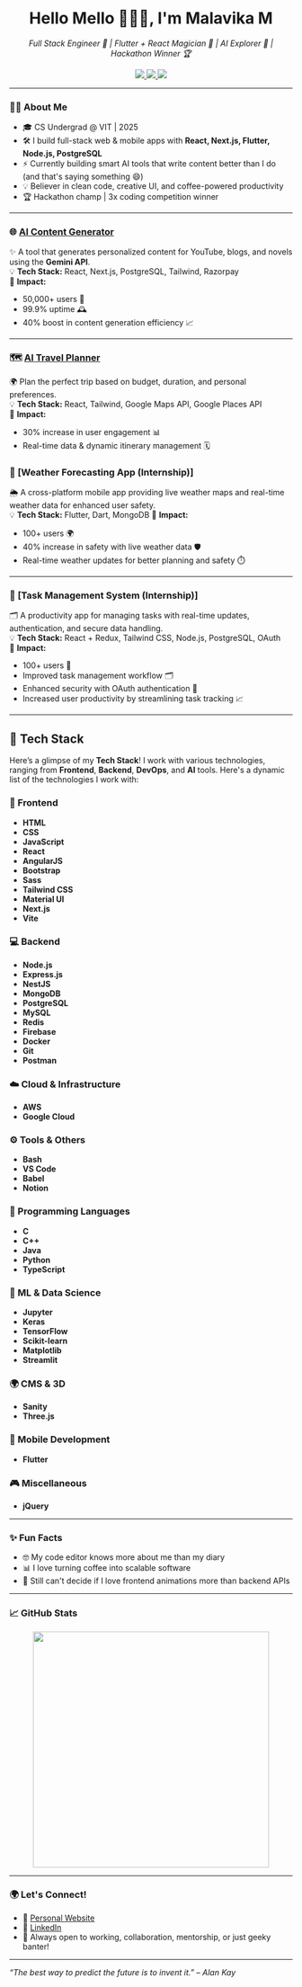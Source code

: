 <h1 align="center">Hello Mello 🙋🏻‍♀️, I'm Malavika M</h1>
<p align="center">
  <em>Full Stack Engineer 🚀 | Flutter + React Magician 🎨 | AI Explorer 🤖 | Hackathon Winner 🏆</em>
</p>

<p align="center">
  <a href="https://www.linkedin.com/in/malavikam20" target="_blank">
    <img src="https://img.shields.io/badge/-LinkedIn-blue?style=flat-square&logo=Linkedin&logoColor=white" />
  </a>
  <a href="https://malavikam20.github.io/" target="_blank">
    <img src="https://img.shields.io/badge/-Portfolio-ff69b4?style=flat-square&logo=Google-Chrome&logoColor=white" />
  </a>
  <a href="mailto:malavika.mv20@gmail.com">
    <img src="https://img.shields.io/badge/-Email-c14438?style=flat-square&logo=Gmail&logoColor=white" />
  </a>
</p>

---

### 👩‍💻 About Me

- 🎓 CS Undergrad @ VIT | 2025
- 🛠️ I build full-stack web & mobile apps with **React, Next.js, Flutter, Node.js, PostgreSQL**
- ⚡ Currently building smart AI tools that write content better than I do (and that's saying something 😄)
- 💡 Believer in clean code, creative UI, and coffee-powered productivity
- 🏆 Hackathon champ | 3x coding competition winner

---

### 🌐 [**AI Content Generator**](https://newaicontenthere27.netlify.app)  
✨ A tool that generates personalized content for YouTube, blogs, and novels using the **Gemini API**.  
💡 **Tech Stack:** React, Next.js, PostgreSQL, Tailwind, Razorpay  
🎯 **Impact:**  
- 50,000+ users 🚀  
- 99.9% uptime 🕰️  
- 40% boost in content generation efficiency 📈

---

### 🗺️ [**AI Travel Planner**](https://takemethere20.netlify.app)  
🌍 Plan the perfect trip based on budget, duration, and personal preferences.  
💡 **Tech Stack:** React, Tailwind, Google Maps API, Google Places API  
🎯 **Impact:**  
- 30% increase in user engagement 📊  
- Real-time data & dynamic itinerary management 🗓️

### 📱 **[Weather Forecasting App (Internship)]**  
🌦️ A cross-platform mobile app providing live weather maps and real-time weather data for enhanced user safety.  
💡 **Tech Stack:** Flutter, Dart, MongoDB 
🎯 **Impact:**  
- 100+ users 🌍  
- 40% increase in safety with live weather data 🛡️  
- Real-time weather updates for better planning and safety ⏱️

---

### 📱 **[Task Management System (Internship)]**  
🗂️ A productivity app for managing tasks with real-time updates, authentication, and secure data handling.  
💡 **Tech Stack:** React + Redux, Tailwind CSS, Node.js, PostgreSQL, OAuth  
🎯 **Impact:**  
- 100+ users 💼  
- Improved task management workflow 🗂️  
- Enhanced security with OAuth authentication 🔐  
- Increased user productivity by streamlining task tracking 📈


---

## 🌟 Tech Stack

Here’s a glimpse of my **Tech Stack**! I work with various technologies, ranging from **Frontend**, **Backend**, **DevOps**, and **AI** tools. Here's a dynamic list of the technologies I work with:

### 🚀 Frontend
- **HTML**
- **CSS**
- **JavaScript**
- **React**
- **AngularJS**
- **Bootstrap**
- **Sass**
- **Tailwind CSS**
- **Material UI**
- **Next.js**
- **Vite**

### 💻 Backend
- **Node.js**
- **Express.js**
- **NestJS**
- **MongoDB**
- **PostgreSQL**
- **MySQL**
- **Redis**
- **Firebase**
- **Docker**
- **Git**
- **Postman**

### ☁️ Cloud & Infrastructure
- **AWS**
- **Google Cloud**

### ⚙️ Tools & Others
- **Bash**
- **VS Code**
- **Babel**
- **Notion**

### 🔧 Programming Languages
- **C**
- **C++**
- **Java**
- **Python**
- **TypeScript**

### 🤖 ML & Data Science
- **Jupyter**
- **Keras**
- **TensorFlow**
- **Scikit-learn**
- **Matplotlib**
- **Streamlit**

### 🌍 CMS & 3D
- **Sanity**
- **Three.js**

### 📱 Mobile Development
- **Flutter**

### 🎮 Miscellaneous
- **jQuery**

---

### ✨ Fun Facts

- 🤓 My code editor knows more about me than my diary
- 📊 I love turning coffee into scalable software
- 🧠 Still can't decide if I love frontend animations more than backend APIs

---

### 📈 GitHub Stats

<p align="center">
  <img src="https://streak-stats.demolab.com?user=malavikam20&theme=tokyonight" width="420"/>
</p>

---

### 🌍 Let's Connect!

- 🧳 [Personal Website](https://malavikam20.github.io)
- 💼 [LinkedIn](https://www.linkedin.com/in/malavikam20)
- 💬 Always open to working, collaboration, mentorship, or just geeky banter!

---

_“The best way to predict the future is to invent it.” – Alan Kay_
